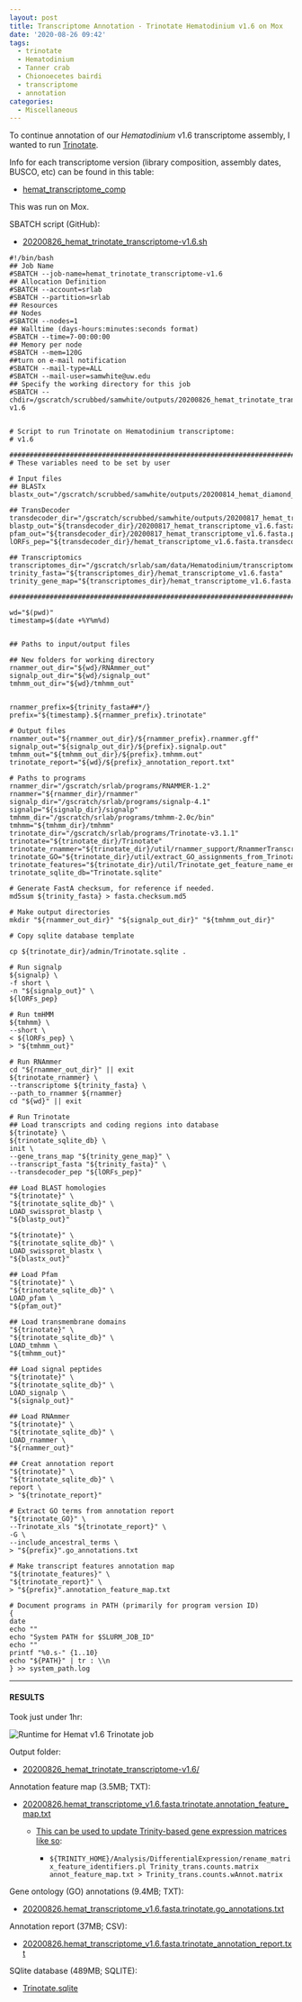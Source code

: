 ```yaml
---
layout: post
title: Transcriptome Annotation - Trinotate Hematodinium v1.6 on Mox
date: '2020-08-26 09:42'
tags:
  - trinotate
  - Hematodinium
  - Tanner crab
  - Chionoecetes bairdi
  - transcriptome
  - annotation
categories:
  - Miscellaneous
---
```

To continue annotation of our _Hematodinium_ v1.6 transcriptome assembly, I wanted to run [Trinotate](https://github.com/Trinotate/Trinotate.github.io/wiki).

Info for each transcriptome version (library composition, assembly dates, BUSCO, etc) can be found in this table:

- [hemat_transcriptome_comp](https://docs.google.com/spreadsheets/d/1A81cFdFw5Mlks5DWMmq0-8eVqyTXqmoCsHNWs95N_p4/edit?usp=sharing)

This was run on Mox.

SBATCH script (GitHub):

- [20200826_hemat_trinotate_transcriptome-v1.6.sh](https://github.com/RobertsLab/sams-notebook/blob/master/sbatch_scripts/20200826_hemat_trinotate_transcriptome-v1.6.sh)

```shell
#!/bin/bash
## Job Name
#SBATCH --job-name=hemat_trinotate_transcriptome-v1.6
## Allocation Definition
#SBATCH --account=srlab
#SBATCH --partition=srlab
## Resources
## Nodes
#SBATCH --nodes=1
## Walltime (days-hours:minutes:seconds format)
#SBATCH --time=7-00:00:00
## Memory per node
#SBATCH --mem=120G
##turn on e-mail notification
#SBATCH --mail-type=ALL
#SBATCH --mail-user=samwhite@uw.edu
## Specify the working directory for this job
#SBATCH --chdir=/gscratch/scrubbed/samwhite/outputs/20200826_hemat_trinotate_transcriptome-v1.6


# Script to run Trinotate on Hematodinium transcriptome:
# v1.6

###################################################################################
# These variables need to be set by user

# Input files
## BLASTx
blastx_out="/gscratch/scrubbed/samwhite/outputs/20200814_hemat_diamond_blastx_v1.6_v1.7_v2.1_v3.1/hemat_transcriptome_v1.6.fasta.blastx.outfmt6"

## TransDecoder
transdecoder_dir="/gscratch/scrubbed/samwhite/outputs/20200817_hemat_transdecoder_transcriptomes_v1.6_v1.7_v2.1_v.3.1/20200817_hemat_transcriptome_v1.6.fasta.transdecoder"
blastp_out="${transdecoder_dir}/20200817_hemat_transcriptome_v1.6.fasta.blastp_out/20200817_hemat_transcriptome_v1.6.fasta.blastp.outfmt6"
pfam_out="${transdecoder_dir}/20200817_hemat_transcriptome_v1.6.fasta.pfam_out/20200817_hemat_transcriptome_v1.6.fasta.pfam.domtblout"
lORFs_pep="${transdecoder_dir}/hemat_transcriptome_v1.6.fasta.transdecoder_dir/longest_orfs.pep"

## Transcriptomics
transcriptomes_dir="/gscratch/srlab/sam/data/Hematodinium/transcriptomes"
trinity_fasta="${transcriptomes_dir}/hemat_transcriptome_v1.6.fasta"
trinity_gene_map="${transcriptomes_dir}/hemat_transcriptome_v1.6.fasta.gene_trans_map"

###################################################################################

wd="$(pwd)"
timestamp=$(date +%Y%m%d)


## Paths to input/output files

## New folders for working directory
rnammer_out_dir="${wd}/RNAmmer_out"
signalp_out_dir="${wd}/signalp_out"
tmhmm_out_dir="${wd}/tmhmm_out"


rnammer_prefix=${trinity_fasta##*/}
prefix="${timestamp}.${rnammer_prefix}.trinotate"

# Output files
rnammer_out="${rnammer_out_dir}/${rnammer_prefix}.rnammer.gff"
signalp_out="${signalp_out_dir}/${prefix}.signalp.out"
tmhmm_out="${tmhmm_out_dir}/${prefix}.tmhmm.out"
trinotate_report="${wd}/${prefix}_annotation_report.txt"

# Paths to programs
rnammer_dir="/gscratch/srlab/programs/RNAMMER-1.2"
rnammer="${rnammer_dir}/rnammer"
signalp_dir="/gscratch/srlab/programs/signalp-4.1"
signalp="${signalp_dir}/signalp"
tmhmm_dir="/gscratch/srlab/programs/tmhmm-2.0c/bin"
tmhmm="${tmhmm_dir}/tmhmm"
trinotate_dir="/gscratch/srlab/programs/Trinotate-v3.1.1"
trinotate="${trinotate_dir}/Trinotate"
trinotate_rnammer="${trinotate_dir}/util/rnammer_support/RnammerTranscriptome.pl"
trinotate_GO="${trinotate_dir}/util/extract_GO_assignments_from_Trinotate_xls.pl"
trinotate_features="${trinotate_dir}/util/Trinotate_get_feature_name_encoding_attributes.pl"
trinotate_sqlite_db="Trinotate.sqlite"

# Generate FastA checksum, for reference if needed.
md5sum ${trinity_fasta} > fasta.checksum.md5

# Make output directories
mkdir "${rnammer_out_dir}" "${signalp_out_dir}" "${tmhmm_out_dir}"

# Copy sqlite database template

cp ${trinotate_dir}/admin/Trinotate.sqlite .

# Run signalp
${signalp} \
-f short \
-n "${signalp_out}" \
${lORFs_pep}

# Run tmHMM
${tmhmm} \
--short \
< ${lORFs_pep} \
> "${tmhmm_out}"

# Run RNAmmer
cd "${rnammer_out_dir}" || exit
${trinotate_rnammer} \
--transcriptome ${trinity_fasta} \
--path_to_rnammer ${rnammer}
cd "${wd}" || exit

# Run Trinotate
## Load transcripts and coding regions into database
${trinotate} \
${trinotate_sqlite_db} \
init \
--gene_trans_map "${trinity_gene_map}" \
--transcript_fasta "${trinity_fasta}" \
--transdecoder_pep "${lORFs_pep}"

## Load BLAST homologies
"${trinotate}" \
"${trinotate_sqlite_db}" \
LOAD_swissprot_blastp \
"${blastp_out}"

"${trinotate}" \
"${trinotate_sqlite_db}" \
LOAD_swissprot_blastx \
"${blastx_out}"

## Load Pfam
"${trinotate}" \
"${trinotate_sqlite_db}" \
LOAD_pfam \
"${pfam_out}"

## Load transmembrane domains
"${trinotate}" \
"${trinotate_sqlite_db}" \
LOAD_tmhmm \
"${tmhmm_out}"

## Load signal peptides
"${trinotate}" \
"${trinotate_sqlite_db}" \
LOAD_signalp \
"${signalp_out}"

## Load RNAmmer
"${trinotate}" \
"${trinotate_sqlite_db}" \
LOAD_rnammer \
"${rnammer_out}"

## Creat annotation report
"${trinotate}" \
"${trinotate_sqlite_db}" \
report \
> "${trinotate_report}"

# Extract GO terms from annotation report
"${trinotate_GO}" \
--Trinotate_xls "${trinotate_report}" \
-G \
--include_ancestral_terms \
> "${prefix}".go_annotations.txt

# Make transcript features annotation map
"${trinotate_features}" \
"${trinotate_report}" \
> "${prefix}".annotation_feature_map.txt

# Document programs in PATH (primarily for program version ID)
{
date
echo ""
echo "System PATH for $SLURM_JOB_ID"
echo ""
printf "%0.s-" {1..10}
echo "${PATH}" | tr : \\n
} >> system_path.log
```

---

#### RESULTS

Took just under 1hr:

![Runtime for Hemat v1.6 Trinotate job](https://github.com/RobertsLab/sams-notebook/blob/master/images/screencaps/20200826_hemat_trinotate_transcriptome-v1.6_runtime.png?raw=true)

Output folder:

- [20200826_hemat_trinotate_transcriptome-v1.6/](https://gannet.fish.washington.edu/Atumefaciens/20200826_hemat_trinotate_transcriptome-v1.6/)

Annotation feature map (3.5MB; TXT):

- [20200826.hemat_transcriptome_v1.6.fasta.trinotate.annotation_feature_map.txt](https://gannet.fish.washington.edu/Atumefaciens/20200826_hemat_trinotate_transcriptome-v1.6/20200826.hemat_transcriptome_v1.6.fasta.trinotate.annotation_feature_map.txt)

  - [This can be used to update Trinity-based gene expression matrices like so](https://github.com/trinityrnaseq/trinityrnaseq/wiki/Functional-Annotation-of-Transcripts):

    - ```${TRINITY_HOME}/Analysis/DifferentialExpression/rename_matrix_feature_identifiers.pl Trinity_trans.counts.matrix annot_feature_map.txt > Trinity_trans.counts.wAnnot.matrix```

Gene ontology (GO) annotations (9.4MB; TXT):

- [20200826.hemat_transcriptome_v1.6.fasta.trinotate.go_annotations.txt](https://gannet.fish.washington.edu/Atumefaciens/20200826_hemat_trinotate_transcriptome-v1.6/20200826.hemat_transcriptome_v1.6.fasta.trinotate.go_annotations.txt)

Annotation report (37MB; CSV):

- [20200826.hemat_transcriptome_v1.6.fasta.trinotate_annotation_report.txt](https://gannet.fish.washington.edu/Atumefaciens/20200826_hemat_trinotate_transcriptome-v1.6/20200826.hemat_transcriptome_v1.6.fasta.trinotate_annotation_report.txt)

SQlite database (489MB; SQLITE):

- [Trinotate.sqlite](https://gannet.fish.washington.edu/Atumefaciens/20200826_hemat_trinotate_transcriptome-v1.6/Trinotate.sqlite)
